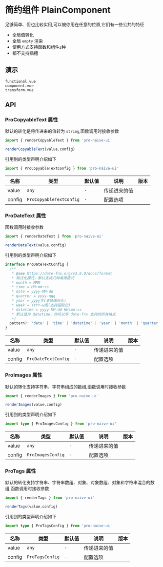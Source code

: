 # 简约组件 PlainComponent
<!--single-column-->

足够简单、但也比较实用,可以被你用在任意的位置,它们有一些公共的特征
- 全局值转化
- 全局 `empty` 渲染
- 使用方式支持函数和组件`2`种
- 都不支持插槽

## 演示

```demo
functional.vue
component.vue
transform.vue
```

## API
### ProCopyableText 属性
默认的转化是将传进来的值转为 `string`,函数调用时接收参数
```typescript
import { renderCopyableText } from 'pro-naive-ui'

renderCopyableText(value,config)
```

引用到的类型声明介绍如下
```typescript
import { ProCopyableTextConfig } from 'pro-naive-ui'
```

| 名称   | 类型                    | 默认值 | 说明         | 版本 |
| ------ | ----------------------- | ------ | ------------ | ---- |
| value  | `any`                   | `-`    | 传递进来的值 |      |
| config | `ProCopyableTextConfig` | `-`    | 配置选项     |      |

### ProDateText 属性
函数调用时接收参数
```typescript
import { renderDateText } from 'pro-naive-ui'

renderDateText(value,config)
```

引用到的类型声明介绍如下
```typescript
interface ProDateTextConfig {
  /**
   * @see https://date-fns.org/v3.6.0/docs/format
   * 格式化模式，默认支持几种常用格式
   * month = MMM
   * time = HH:mm:ss
   * date = yyyy-MM-dd
   * quarter = yyyy-qqq
   * year = yyyy年(支持国际化)
   * week = YYYY-w周(支持国际化)
   * datetime = yyyy-MM-dd HH:mm:ss
   * 默认值为 datetime，你可以写 date-fns 支持的所有格式
   */
  pattern?: 'date' | 'time' | 'datetime' | 'year' | 'month' | 'quarter' | 'week' | ({} & string)
}
```

| 名称   | 类型                | 默认值 | 说明         | 版本 |
| ------ | ------------------- | ------ | ------------ | ---- |
| value  | `any`               | `-`    | 传递进来的值 |      |
| config | `ProDateTextConfig` | `-`    | 配置选项     |      |

### ProImages 属性
默认的转化支持字符串、字符串组成的数组,函数调用时接收参数
```typescript
import { renderImages } from 'pro-naive-ui'

renderImages(value,config)
```

引用到的类型声明介绍如下
```typescript
import type { ProImagesConfig } from 'pro-naive-ui'
```

| 名称   | 类型              | 默认值 | 说明         | 版本 |
| ------ | ----------------- | ------ | ------------ | ---- |
| value  | `any`             | `-`    | 传递进来的值 |      |
| config | `ProImagesConfig` | `-`    | 配置选项     |      |

### ProTags 属性
默认的转化支持字符串、字符串数组、对象、对象数组、对象和字符串混合的数组,函数调用时接收参数
```typescript
import { renderTags } from 'pro-naive-ui'

renderTags(value,config)
```

引用到的类型声明介绍如下
```typescript
import type { ProTagsConfig } from 'pro-naive-ui'
```

| 名称   | 类型            | 默认值 | 说明         | 版本 |
| ------ | --------------- | ------ | ------------ | ---- |
| value  | `any`           | `-`    | 传递进来的值 |      |
| config | `ProTagsConfig` | `-`    | 配置选项     |      |
